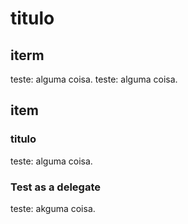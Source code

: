 # titulo

## iterm
teste:
        alguma coisa.
teste:
	    alguma coisa. 
## item

### titulo

teste: 
         alguma coisa.
		 
### Test as a delegate
teste:
         akguma coisa.